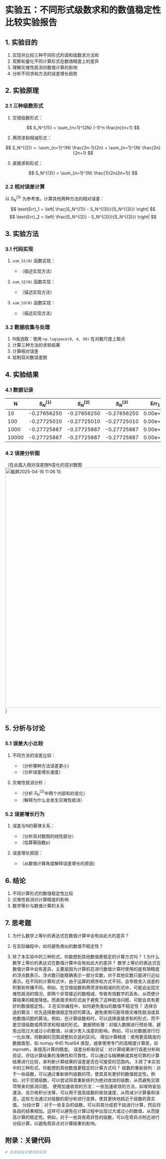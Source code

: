# 实验五：不同形式级数求和的数值稳定性比较实验报告

## 1. 实验目的
1. 实现并比较三种不同形式的调和级数求方法和
2. 观察和量化不同计算形式在数值精度上的差异
3. 理解灾难性抵消对数值计算的影响
4. 分析不同求和方法的误差增长趋势

## 2. 实验原理
### 2.1 三种级数形式
1. 交错级数形式：

$$ S_N^{(1)} = \sum_{n=1}^{2N} (-1)^n \frac{n}{n+1} $$

2. 两项求和相减形式：

$$ S_N^{(2)} = -\sum_{n=1}^{N} \frac{2n-1}{2n} + \sum_{n=1}^{N} \frac{2n}{2n+1} $$

3. 直接求和形式：

$$ S_N^{(3)} = \sum_{n=1}^{N} \frac{1}{2n(2n+1)} $$

### 2.2 相对误差计算
以 $S_N^{(3)}$ 为参考值，计算其他两种方法的相对误差：

$$ \text{Err}_1 = \left| \frac{S_N^{(1)} - S_N^{(3)}}{S_N^{(3)}} \right| $$
$$ \text{Err}_2 = \left| \frac{S_N^{(2)} - S_N^{(3)}}{S_N^{(3)}} \right| $$

## 3. 实验方法
### 3.1 代码实现
1. `sum_S1(N)` 函数实现：
   - （描述实现方法）

2. `sum_S2(N)` 函数实现：
   - （描述实现方法）

3. `sum_S3(N)` 函数实现：
   - （描述实现方法）

### 3.2 数据收集与处理
1. N值选取：使用 `np.logspace(0, 4, 50)` 在对数尺度上取点
2. 计算三种方法的求和结果
3. 计算相对误差
4. 绘制双对数误差图

## 4. 实验结果
### 4.1 数据记录
| N | $S_N^{(1)}$ | $S_N^{(2)}$ | $S_N^{(3)}$ | $\text{Err}_1$ | $\text{Err}_2$ |
|---|-------------|-------------|-------------|----------------|----------------|
| 10 |-0.27656250   | -0.27656250 | -0.27656250 |    0.00e+00    |    0.00e+00   |
| 100 |-0.27725010  | -0.27725010 | -0.27725010 |    0.00e+00    |    0.00e+00   |
| 1000 |-0.27725887 | -0.27725887 | -0.27725887 |    0.00e+00    |    0.00e+00   |
| 10000 |-0.27725887| -0.27725887 | -0.27725887 |    0.00e+00    |    0.00e+00   |

### 4.2 误差分析图
（在此插入相对误差随N变化的双对数图<img width="778" alt="截屏2025-04-16 11 06 15" src="https://github.com/user-attachments/assets/164bc9aa-92d0-4278-bd19-fb2fb9ff1f3a" />
）

## 5. 分析与讨论
### 5.1 误差大小比较
1. 不同方法的误差比较：
   - （分析哪种方法误差更小）
   - （分析误差增长速度）

2. 灾难性抵消分析：
   - （分析 $S_N^{(2)}$中两个内部和的变化）
   - （解释为什么会发生灾难性抵消）

### 5.2 误差增长行为
1. 误差与N的幂律关系：
   - （分析双对数图的线性部分）
   - （估算幂指数p）

2. 误差增长原因：
   - （从数值计算角度解释误差增长的原因）

## 6. 结论
1. 不同计算形式的数值稳定性比较
2. 灾难性抵消对计算精度的影响
3. 数学等价与数值计算的关系

## 7. 思考题
1. 为什么数学上等价的表达式在数值计算中会有如此大的差异？

2. 在实际编程中，如何避免类似的数值不稳定性？

3. 除了本实验中的三种形式，你能想到其他数值更稳定的计算方式吗？
1.为什么数学上等价的表达式在数值计算中会有如此大的差异？
数学上等价的表达式在数值计算中会有差异，主要是因为计算机在进行数值计算时使用的是有限精度的浮点数表示。浮点数只能精确表示一部分实数，对于其他实数只能进行近似表示。在不同的计算形式中，由于运算的顺序和方式不同，会导致舍入误差的积累和传播不同。例如，在交错级数和两项求和相减的形式中，可能会出现灾难性抵消的情况，即两个非常接近的数相减，导致有效数字的丢失，从而使计算结果的精度降低。而直接求和形式由于避免了这种抵消问题，可能会具有更好的数值稳定性。
2.在实际编程中，如何避免类似的数值不稳定性？
选择合适的算法：优先选择数值稳定性好的算法，避免使用可能导致灾难性抵消或其他数值问题的算法。例如，在计算级数和时，可以选择直接求和的形式，而不是交错级数或两项求和相减的形式。
数据预处理：对输入数据进行预处理，避免出现过大或过小的数值，以减少舍入误差的影响。例如，可以对数据进行归一化处理，将数据的范围调整到合适的区间。
增加计算精度：使用更高精度的数据类型，如 numpy 中的 float64 类型，或者使用专门的高精度计算库，如 mpmath，来提高计算的精度。
误差分析和验证：对计算结果进行误差分析和验证，评估计算结果的准确性和可靠性。可以通过与精确解或其他可靠的计算结果进行比较，来判断计算结果的误差是否在可接受的范围内。
3.除了本实验中的三种形式，你能想到其他数值更稳定的计算方式吗？
级数的重新排列：对于一些级数，可以通过重新排列级数的项，使其具有更好的数值稳定性。例如，对于交错级数，可以尝试将其重新排列为绝对收敛的级数，从而避免交错项带来的抵消问题。
使用加速收敛的方法：一些加速收敛的方法，如埃特金加速法、龙贝格积分法等，可以用于提高级数的收敛速度，从而减少计算量和误差。这些方法通过对级数的部分和进行变换，使其更快地趋近于级数的真实值。
分段计算：对于一些复杂的级数，可以将其分成若干段进行计算，然后将各段的结果相加。这样可以避免在计算过程中出现过大或过小的数值，从而提高计算的稳定性。例如，对于一些具有奇异性的级数，可以在奇异点附近进行分段计算，以避免奇异点对计算结果的影响。
## 附录：关键代码
```python
# 在此粘贴关键代码实现
```
